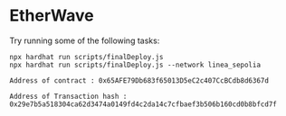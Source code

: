 # EtherWave

Try running some of the following tasks:

```shell
npx hardhat run scripts/finalDeploy.js
npx hardhat run scripts/finalDeploy.js --network linea_sepolia
```

```shell
Address of contract : 0x65AFE79Db683f65013D5eC2c407CcBCdb8d6367d
```

```shell
Address of Transaction hash : 0x29e7b5a518304ca62d3474a0149fd4c2da14c7cfbaef3b506b160cd0b8bfcd7f
```
